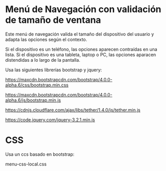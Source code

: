 # Menú de Navegación con validación de tamaño de ventana

Este menú de navegación valida el tamaño del dispositivo del usuario y adapta las opciones según el contexto.

Si el dispositivo es un teléfono, las opciones aparecen contraídas en una lista. Si el dispositivo es una tableta, laptop o PC, las opciones aparacen distendidas a lo largo de la pantalla.

Usa las siguientes librerías bootstrap y jquery:

https://maxcdn.bootstrapcdn.com/bootstrap/4.0.0-alpha.6/css/bootstrap.min.css

https://maxcdn.bootstrapcdn.com/bootstrap/4.0.0-alpha.6/js/bootstrap.min.js

https://cdnjs.cloudflare.com/ajax/libs/tether/1.4.0/js/tether.min.js

https://code.jquery.com/jquery-3.2.1.min.js


# CSS

Usa un ccs basado en bootstrap:

menu-css-local.css

